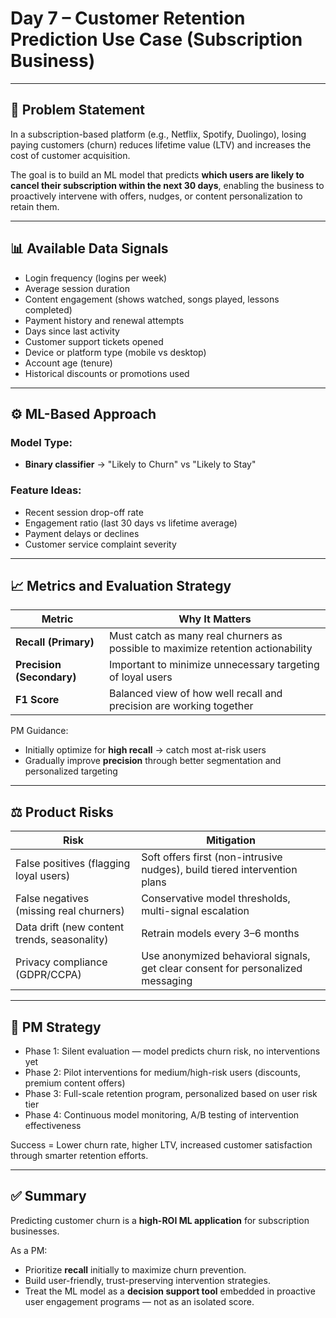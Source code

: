 # Day 7 – Customer Retention Prediction Use Case (Subscription Business)

---

## 🎯 Problem Statement

In a subscription-based platform (e.g., Netflix, Spotify, Duolingo), losing paying customers (churn) reduces lifetime value (LTV) and increases the cost of customer acquisition.

The goal is to build an ML model that predicts **which users are likely to cancel their subscription within the next 30 days**, enabling the business to proactively intervene with offers, nudges, or content personalization to retain them.

---

## 📊 Available Data Signals

- Login frequency (logins per week)
- Average session duration
- Content engagement (shows watched, songs played, lessons completed)
- Payment history and renewal attempts
- Days since last activity
- Customer support tickets opened
- Device or platform type (mobile vs desktop)
- Account age (tenure)
- Historical discounts or promotions used

---

## ⚙️ ML-Based Approach

### Model Type:
- **Binary classifier** → "Likely to Churn" vs "Likely to Stay"

### Feature Ideas:
- Recent session drop-off rate
- Engagement ratio (last 30 days vs lifetime average)
- Payment delays or declines
- Customer service complaint severity

---

## 📈 Metrics and Evaluation Strategy

| Metric | Why It Matters |
|--------|----------------|
| **Recall (Primary)** | Must catch as many real churners as possible to maximize retention actionability |
| **Precision (Secondary)** | Important to minimize unnecessary targeting of loyal users |
| **F1 Score** | Balanced view of how well recall and precision are working together |

PM Guidance:
- Initially optimize for **high recall** → catch most at-risk users
- Gradually improve **precision** through better segmentation and personalized targeting

---

## ⚖️ Product Risks

| Risk | Mitigation |
|------|------------|
| False positives (flagging loyal users) | Soft offers first (non-intrusive nudges), build tiered intervention plans |
| False negatives (missing real churners) | Conservative model thresholds, multi-signal escalation |
| Data drift (new content trends, seasonality) | Retrain models every 3–6 months |
| Privacy compliance (GDPR/CCPA) | Use anonymized behavioral signals, get clear consent for personalized messaging |

---

## 🧭 PM Strategy

- Phase 1: Silent evaluation — model predicts churn risk, no interventions yet
- Phase 2: Pilot interventions for medium/high-risk users (discounts, premium content offers)
- Phase 3: Full-scale retention program, personalized based on user risk tier
- Phase 4: Continuous model monitoring, A/B testing of intervention effectiveness

Success = Lower churn rate, higher LTV, increased customer satisfaction through smarter retention efforts.

---

## ✅ Summary

Predicting customer churn is a **high-ROI ML application** for subscription businesses.

As a PM:
- Prioritize **recall** initially to maximize churn prevention.
- Build user-friendly, trust-preserving intervention strategies.
- Treat the ML model as a **decision support tool** embedded in proactive user engagement programs — not as an isolated score.
